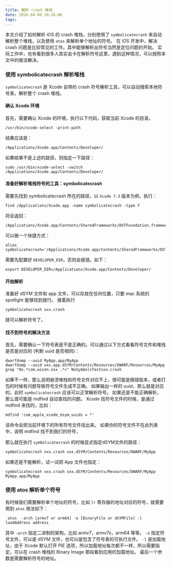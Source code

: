 ```yaml
---
title: 解析 crash 堆栈
date: 2016-04-09 20:26:06
tags:
---
```


本文介绍了如何解析 iOS 的 crash 堆栈，分别使用了 `symbolicatecrash` 来自动解析整个堆栈，以及使用 `atos` 来解析单个地址的符号。
在 iOS 开发中，解决 crash 问题是比较常见的工作。其中能够解析出符号当然是定位问题的开始。
实际工作中，也有看到很多人其实会卡在解析符号这里，遇到这种情况，可以按照本文中的做法解决。
<!-- more -->

### 使用 symbolicatecrash 解析堆栈

`symbolicatecrash` 是 Xcode 自带的 crash 符号解析工具，可以自动搜索本地符号表，解析整个 crash 堆栈。

#### 确认 Xcode 环境

首先，需要确认 Xcode 的环境，执行以下代码，获取当前 Xcode 的目录。

```
/usr/bin/xcode-select -print-path
```

结果应该是：

```
/Applications/Xcode.app/Contents/Developer/
```

如果结果不是上述的路径，则指定一下路径：

```
sudo /usr/bin/xcode-select -switch /Applications/Xcode.app/Contents/Developer/
```

#### 准备好解析堆栈符号的工具：symbolicatecrash

需要先找到 symbolicatecrash 所在的路径，以 `Xcode 7.3` 版本为例，执行：

```
find /Applications/Xcode.app -name symbolicatecrash -type f
```

将会返回：

```
/Applications/Xcode.app/Contents/SharedFrameworks/DVTFoundation.framework/Versions/A/Resources/symbolicatecrash
```

可以做一个快捷方式：

```
alias symbolicatecrash='/Applications/Xcode.app/Contents/SharedFrameworks/DVTFoundation.framework/Versions/A/Resources/symbolicatecrash'
```

需要先配置好 `DEVELOPER_DIR`，否则会报错。如下：

```
export DEVELOPER_DIR=/Applications/Xcode.app/Contents/Developer/
```

#### 开始解析
准备好 dSYM 文件和 app 文件，可以存放在任何位置，只要 mac 系统的 spotlight 能够找到就行。
接着执行
```
symbolicatecrash xxx.crash
```

就可以解析符号了。

#### 找不到符号的解决方法

首先，需要确认一下符号表是不是正确的。可以通过以下方式看看符号文件和堆栈是否是对应的 (判断 uuid 是否相同)：
```
dwarfdump --uuid MyApp.app/MyApp
dwarfdump --uuid xxx.app.dSYM/Contents/Resources/DWARF/Resources/MyApp
grep "0x.*com.wison.xxx .*<" NoSymbolsTestxxx.crash
```
如果不一样，那么说明崩溃堆栈和符号文件对应不上，很可能是搞错版本，或者打包的时候有问题导致符号文件生成不正确。
如果输出一样的 uuid，那么就是对应的，此时 `symbolicatecrash` 应该可以正常解析符号。
如果还是不能正确解析，那么很可能是 mdfind 自动查找的问题。
Xcode 找符号文件的时候，是通过 mdfind 来找的，比如：

```
mdfind 'com_apple_xcode_dsym_uuids = *'
```

该命令会把当前环境下的所有符号文件找出来。
如果你的符号文件不在此列表中，说明 mdfind 找不到我们的符号，

那么就在执行 `symbolicatecrash` 的时候显式指定dSYM文件的路径：

```
symbolicatecrash xxx.crash xxx.dSYM/Contents/Resources/DWARF/MyApp  
```
如果还是不能解析，试一试把 App 文件也指定：

```
symbolicatecrash xxx.crash xxx.dSYM/Contents/Resources/DWARF/MyApp MyApp.app/MyApp
```

### 使用 atos 解析单个符号

有时候我们需要解析单个地址的符号，比如 `lr` 寄存器的地址对应的符号，就需要用到 `atos`
用法如下：
```
 atos  -arch [armv7 or arm64] -o [BinaryFile or dSYMFile] -l loadAddress address
```
其中
`-arch` 指定二进制的架构，比如 armv7，armv7s，arm64 等等。
`-o` 指定符号文件，可以是 dSYM 文件，也可以是包含了符号表的可执行文件。
`-l` 是加载地址，由于 Xcode 默认打开 PIE 选项，所以加载地址每次都不一样，所以需要指定，可以在 crash 堆栈的 Binary Image 那段看到应用的加载地址。
最后一个参数是需要解析符号的地址。
